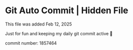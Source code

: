 # Git Auto Commit | Hidden File

This file was added Feb 12, 2025

Just for fun and keeping my daily git commit active 🤪

commit number: 1857464
